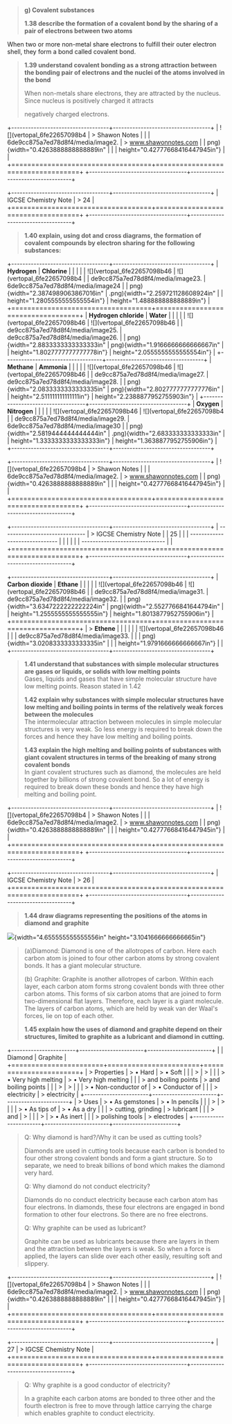 > **g) Covalent substances**
>
> **1.38 describe the formation of a covalent bond by the sharing of a
> pair of electrons between two atoms**

When two or more non-metal share electrons to fulfill their outer
electron shell, they form a bond called covalent bond.

> **1.39 understand covalent bonding as a strong attraction between the
> bonding pair of electrons and the nuclei of the atoms involved in the
> bond**
>
> When non-metals share electrons, they are attracted by the nucleus.
> Since nucleus is positively charged it attracts
>
> negatively charged electrons.

+-----------------------------------+-----------------------------------+
| ![](vertopal_6fe22657098b4 | > Shawon Notes \| |
| 6de9cc875a7ed78d8f4/media/image2. | > www.shawonnotes.com |
| png){width="0.4263888888888889in" | |
| height="0.42777668416447945in"} | |
+===================================+===================================+
+-----------------------------------+-----------------------------------+

+-----------------------------------+-----------------------------------+
| IGCSE Chemistry Note | > 24 |
+===================================+===================================+
+-----------------------------------+-----------------------------------+

> **1.40 explain, using dot and cross diagrams, the formation of
> covalent compounds by electron sharing for the following substances:**

+-----------------------------------+-----------------------------------+
| **Hydrogen** | **Chlorine** |
| | |
| ![](vertopal_6fe22657098b46 | ![](vertopal_6fe22657098b4 |
| de9cc875a7ed78d8f4/media/image23. | 6de9cc875a7ed78d8f4/media/image24 |
| png){width="2.3874989063867016in" | .png){width="2.259721128608924in" |
| height="1.2805555555555554in"} | height="1.488888888888889in"} |
+===================================+===================================+
| **Hydrogen chloride** | **Water** |
| | |
| ![](vertopal_6fe22657098b46 | ![](vertopal_6fe22657098b46 |
| de9cc875a7ed78d8f4/media/image25. | de9cc875a7ed78d8f4/media/image26. |
| png){width="2.8833333333333333in" | png){width="1.9166666666666667in" |
| height="1.8027777777777778in"} | height="2.0555555555555554in"} |
+-----------------------------------+-----------------------------------+
| **Methane** | **Ammonia** |
| | |
| ![](vertopal_6fe22657098b46 | ![](vertopal_6fe22657098b46 |
| de9cc875a7ed78d8f4/media/image27. | de9cc875a7ed78d8f4/media/image28. |
| png){width="2.0833333333333335in" | png){width="2.8027777777777776in" |
| height="2.511111111111111in"} | height="2.2388877952755903in"} |
+-----------------------------------+-----------------------------------+
| **Oxygen** | **Nitrogen** |
| | |
| ![](vertopal_6fe22657098b46 | ![](vertopal_6fe22657098b4 |
| de9cc875a7ed78d8f4/media/image29. | 6de9cc875a7ed78d8f4/media/image30 |
| png){width="2.5819444444444444in" | .png){width="2.683333333333333in" |
| height="1.3333333333333333in"} | height="1.3638877952755906in"} |
+-----------------------------------+-----------------------------------+

+-----------------------------------+-----------------------------------+
| ![](vertopal_6fe22657098b4 | > Shawon Notes \| |
| 6de9cc875a7ed78d8f4/media/image2. | > www.shawonnotes.com |
| png){width="0.4263888888888889in" | |
| height="0.42777668416447945in"} | |
+===================================+===================================+
+-----------------------------------+-----------------------------------+

+-----------------------------------+-----------------------------------+
| ------------------------------ | > IGCSE Chemistry Note |
| 25 | |
| ------------------------------ | |
| | |
| ------------------------------ | |
+===================================+===================================+
+-----------------------------------+-----------------------------------+

+-----------------------------------+-----------------------------------+
| **Carbon dioxide** | **Ethane** |
| | |
| ![](vertopal_6fe22657098b46 | ![](vertopal_6fe22657098b46 |
| de9cc875a7ed78d8f4/media/image31. | de9cc875a7ed78d8f4/media/image32. |
| png){width="3.6347222222222224in" | png){width="2.5527766841644794in" |
| height="1.2555555555555555in"} | height="1.8013877952755906in"} |
+===================================+===================================+
| > **Ethene** | |
| | |
| ![](vertopal_6fe22657098b46 | |
| de9cc875a7ed78d8f4/media/image33. | |
| png){width="3.0208333333333335in" | |
| height="1.9791666666666667in"} | |
+-----------------------------------+-----------------------------------+

> **1.41 understand that substances with simple molecular structures are
> gases or liquids, or solids with low melting points**\
> Gases, liquids and gases that have simple molecular structure have low
> melting points. Reason stated in 1.42
>
> **1.42 explain why substances with simple molecular structures have
> low melting and boiling points in terms of the relatively weak forces
> between the molecules**\
> The intermolecular attraction between molecules in simple molecular
> structures is very weak. So less energy is required to break down the
> forces and hence they have low melting and boiling points.
>
> **1.43 explain the high melting and boiling points of substances with
> giant covalent structures in terms of the breaking of many strong
> covalent bonds**\
> In giant covalent structures such as diamond, the molecules are held
> together by billions of strong covalent bond. So a lot of energy is
> required to break down these bonds and hence they have high melting
> and boiling point.

+-----------------------------------+-----------------------------------+
| ![](vertopal_6fe22657098b4 | > Shawon Notes \| |
| 6de9cc875a7ed78d8f4/media/image2. | > www.shawonnotes.com |
| png){width="0.4263888888888889in" | |
| height="0.42777668416447945in"} | |
+===================================+===================================+
+-----------------------------------+-----------------------------------+

+-----------------------------------+-----------------------------------+
| IGCSE Chemistry Note | > 26 |
+===================================+===================================+
+-----------------------------------+-----------------------------------+

> **1.44 draw diagrams representing the positions of the atoms in
> diamond and graphite**

![](media/image34.png){width="4.655555555555556in"
height="3.1041666666666665in"}

> (a)Diamond: Diamond is one of the allotropes of carbon. Here each
> carbon atom is joined to four other carbon atoms by strong covalent
> bonds. It has a giant molecular structure.
>
> \(b\) Graphite: Graphite is another allotropes of carbon. Within each
> layer, each carbon atom forms strong covalent bonds with three other
> carbon atoms. This forms of six carbon atoms that are joined to form
> two-dimensional flat layers. Therefore, each layer is a giant
> molecule. The layers of carbon atoms, which are held by weak van der
> Waal's forces, lie on top of each other.
>
> **1.45 explain how the uses of diamond and graphite depend on their
> structures, limited to graphite as a lubricant and diamond in
> cutting.**

+-----------------------+-----------------------+-----------------------+
| | Diamond | Graphite |
+=======================+=======================+=======================+
| > Properties | > • Hard | > • Soft |
| | > | > |
| | > • Very high melting | > • Very high melting |
| | > and boiling points | > and boiling points |
| | > | > |
| | > • Non-conductor of | > • Conductor of |
| | > electricity | > electricity |
+-----------------------+-----------------------+-----------------------+
| > Uses | > • As gemstones | > • In pencils |
| | > | > |
| | > • As tips of | > • As a dry |
| | > cutting, grinding | > lubricant |
| | > and | > |
| | > | > • As inert |
| | > polishing tools | > electrodes |
+-----------------------+-----------------------+-----------------------+

> Q: Why diamond is hard?/Why it can be used as cutting tools?
>
> Diamonds are used in cutting tools because each carbon is bonded to
> four other strong covalent bonds and form a giant structure. So to
> separate, we need to break billions of bond which makes the diamond
> very hard.
>
> Q: Why diamond do not conduct electricity?
>
> Diamonds do no conduct electricity because each carbon atom has four
> electrons. In diamonds, these four electrons are engaged in bond
> formation to other four electrons. So there are no free electrons.
>
> Q: Why graphite can be used as lubricant?
>
> Graphite can be used as lubricants because there are layers in them
> and the attraction between the layers is weak. So when a force is
> applied, the layers can slide over each other easily, resulting soft
> and slippery.

+-----------------------------------+-----------------------------------+
| ![](vertopal_6fe22657098b4 | > Shawon Notes \| |
| 6de9cc875a7ed78d8f4/media/image2. | > www.shawonnotes.com |
| png){width="0.4263888888888889in" | |
| height="0.42777668416447945in"} | |
+===================================+===================================+
+-----------------------------------+-----------------------------------+

+-----------------------------------+-----------------------------------+
| 27 | > IGCSE Chemistry Note |
+===================================+===================================+
+-----------------------------------+-----------------------------------+

> Q: Why graphite is a good conductor of electricity?
>
> In a graphite each carbon atoms are bonded to three other and the
> fourth electron is free to move through lattice carrying the charge
> which enables graphite to conduct electricity.

